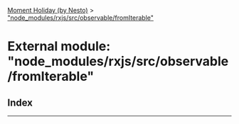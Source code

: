[Moment Holiday (by Nesto)](../README.md) > ["node_modules/rxjs/src/observable/fromIterable"](../modules/_node_modules_rxjs_src_observable_fromiterable_.md)

# External module: "node_modules/rxjs/src/observable/fromIterable"

## Index

---

